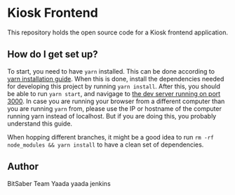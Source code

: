 # Kiosk Frontend

This repository holds the open source code for a Kiosk frontend application.

## How do I get set up?

To start, you need to have `yarn` installed. This can be done according to [yarn installation guide](https://yarnpkg.com/lang/en/docs/install). When this is done, install the dependencies needed for developing this project by running `yarn install`. After this, you should be able to run `yarn start`, and navigage to [the dev server running on port 3000](http://localhost:3000).
In case you are running your browser from a different computer than you are running `yarn` from, please use the IP or hostname of the computer running yarn instead of localhost. But if you are doing this, you probably understand this guide.

When hopping different branches, it might be a good idea to run `rm -rf node_modules && yarn install` to have a clean set of dependencies.

## Author

BitSaber Team
Yaada yaada jenkins
